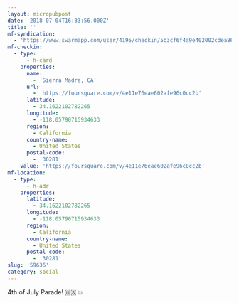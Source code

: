 ```yaml
---
layout: micropubpost
date: '2018-07-04T16:33:56.000Z'
title: ''
mf-syndication:
  - 'https://www.swarmapp.com/user/4195/checkin/5b3cf6f4a9e402002cdea868'
mf-checkin:
  - type:
      - h-card
    properties:
      name:
        - 'Sierra Madre, CA'
      url:
        - 'https://foursquare.com/v/4e11e76eae602afe96c0cc2b'
      latitude:
        - 34.1622102782265
      longitude:
        - -118.05790715934633
      region:
        - California
      country-name:
        - United States
      postal-code:
        - '30281'
    value: 'https://foursquare.com/v/4e11e76eae602afe96c0cc2b'
mf-location:
  - type:
      - h-adr
    properties:
      latitude:
        - 34.1622102782265
      longitude:
        - -118.05790715934633
      region:
        - California
      country-name:
        - United States
      postal-code:
        - '30281'
slug: '59636'
category: social
---
```

4th of July Parade! 🇺🇸 💥
